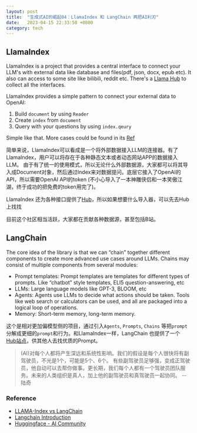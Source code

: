 ```yaml
---
layout: post
title:  "生成式AI的崛起04：LlamaIndex 和 LangChain 两把AI利刃"
date:   2023-04-15 22:33:50 +0800
category: tech
---
```


## LlamaIndex

LlamaIndex is a project that provides a central interface to connect your LLM's with external data like database and files(pdf, json, docx, epub etc). It also can access to some site like bilibili, reddit etc. There's a [Llama Hub](https://llamahub.ai/) to collect all the interfaces. 

LlamaIndex provides a simple pattern to connect your external data to OpenAI:

1. Build `document` by using `Reader`
2. Create `index` from `document`
3. Query with your questions by using `index.qeury`

Simple like that. More cases could be found in its [Ref](https://gpt-index.readthedocs.io/en/latest/index.html)

简单来说，LlamaIndex可以看成是一个将外部数据接入LLM的连接器。有了LlamaIndex，用户可以将存在于各种静态文本或者动态网站APP的数据接入LLM。 由于有了统一的使用模式，所以无论什么外部数据源，大家都可以将其导入成Document对象，然后通过Index来对数据提问。底层它接入了OpenAI的API，所以需要OpenAI API的token (不小心导入了一本神雕侠侣和一本笑傲江湖，终于成功的把免费的token用完了)。 

LlamaIndex 还为各种接口提供了[Hub](https://llamahub.ai/)，所以如果想要什么导入器，可以先去Hub上找找 

目前这个社区相当活跃，大家都在贡献各种数据源，甚至包括B站。 

## LangChain

The core idea of the library is that we can “chain” together different components to create more advanced use cases around LLMs. Chains may consist of multiple components from several modules:

- Prompt templates: Prompt templates are templates for different types of prompts. Like “chatbot” style templates, ELI5 question-answering, etc
- LLMs: Large language models like GPT-3, BLOOM, etc
- Agents: Agents use LLMs to decide what actions should be taken. Tools like web search or calculators can be used, and all are packaged into a logical loop of operations.
- Memory: Short-term memory, long-term memory.

这个是相对更加偏模型侧的项目，通过引入`Agents`, `Prompts`, `Chains` 等把`prompt`分解成更细的`prompt`和行为。和LlamaIndex一样，LangChain 也提供了一个 [Hub站点](https://blog.langchain.dev/langchainhub/)，供其他人去找优质的Prompt。 

> (AI)对每个人都将产生深远和系统性影响。我们的假设是每个人很快将有副驾驶员，不光是1个，可能是5个、6个。 有些副驾驶员足够强，变成正驾驶员，他自动可以去帮你做事。更长期，我们每个人都有一个驾驶员团队服务。未来的人类组织是真人，加上他的副驾驶员和真驾驶员一起协同。  -- 陆奇

### Reference

- [LLAMA-Index vs LangChain](https://alphasec.io/query-your-own-documents-with-llamaindex-and-langchain/)
- [Langchain Introduction](https://www.pinecone.io/learn/langchain-intro/)
- [Huggingface - AI Community](https://huggingface.co/)